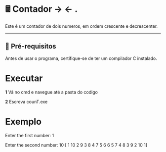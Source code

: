 # 🖩 Contador -> <- .

Este é um contador de dois numeros, em ordem crescente e decrescenter.

---

## 🔧 **Pré-requisitos**

Antes de usar o programa, certifique-se de ter um compilador C instalado.

# **Executar**

**1** Vá no cmd e navegue até a pasta do codigo

**2** Escreva counT.exe

# **Exemplo**

Enter the first number: 1

Enter the second number: 10
[ 1 10 2 9 3 8 4 7 5 6 6 5 7 4 8 3 9 2 10 1]
